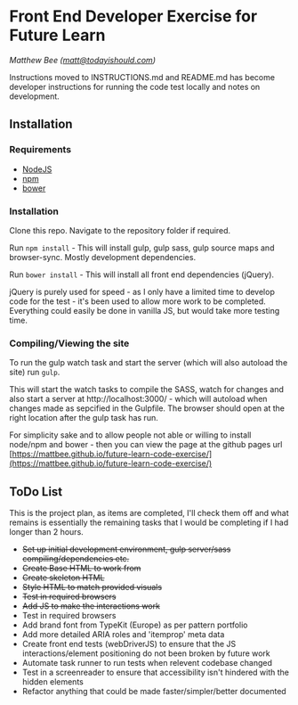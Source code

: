 # Front End Developer Exercise for Future Learn

*Matthew Bee (matt@todayishould.com)*

Instructions moved to INSTRUCTIONS.md and README.md has become developer instructions for running the code test locally and notes on development. 

## Installation

### Requirements
* [NodeJS](https://nodejs.org/en/)
* [npm](https://www.npmjs.com/)
* [bower](https://bower.io/)

### Installation

Clone this repo.  Navigate to the repository folder if required.

Run ```npm install``` - This will install gulp, gulp sass, gulp source maps and browser-sync. Mostly development dependencies.

Run ```bower install``` - This will install all front end dependencies (jQuery). 

jQuery is purely used for speed - as I only have a limited time to develop code for the test - it's been used to allow more work to be completed. Everything could easily be done in vanilla JS, but would take more testing time.


### Compiling/Viewing the site

To run the gulp watch task and start the server (which will also autoload the site) run ```gulp```.

This will start the watch tasks to compile the SASS, watch for changes and also start a server at http://localhost:3000/ - which will autoload when changes made as sepcified in the Gulpfile. The browser should open at the right location after the gulp task has run.

For simplicity sake and to allow people not able or willing to install node/npm and bower - then you can view the page at the github pages url [https://mattbee.github.io/future-learn-code-exercise/](https://mattbee.github.io/future-learn-code-exercise/)

## ToDo List

This is the project plan, as items are completed, I'll check them off and what remains is essentially the remaining tasks that I would be completing if I had longer than 2 hours.

* ~~Set up initial development environment, gulp server/sass compiling/dependencies etc.~~
* ~~Create Base HTML to work from~~
* ~~Create skeleton HTML~~
* ~~Style HTML to match provided visuals~~
* ~~Test in required browsers~~
* ~~Add JS to make the interactions work~~
* Test in required browsers
* Add brand font from TypeKit (Europe) as per pattern portfolio
* Add more detailed ARIA roles and 'itemprop' meta data
* Create front end tests (webDriverJS) to ensure that the JS interactions/element positioning do not been broken by future work
* Automate task runner to run tests when relevent codebase changed
* Test in a screenreader to ensure that accessibility isn't hindered with the hidden elements
* Refactor anything that could be made faster/simpler/better documented